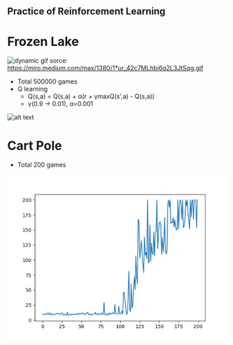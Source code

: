 ## Practice of Reinforcement Learning

# Frozen Lake
![dynamic gif](https://miro.medium.com/max/1380/1*ur_42c7MLhbi6q2L3JtSqg.gif)
sorce: https://miro.medium.com/max/1380/1*ur_42c7MLhbi6q2L3JtSqg.gif

- Total 500000 games
- Q learning
    - Q(s,a) = Q(s,a) + α(r + γmaxQ(s',a) - Q(s,a))
    - γ(0.9 -> 0.01), α=0.001


![alt text](https://github.com/tomohisakk/Frozen_lake/blob/main/img/result_froen_lake.png)


# Cart Pole
- Total 200 games


![alt text](https://github.com/tomohisakk/Atari_env/blob/main/img/result_cart_pole.png)

